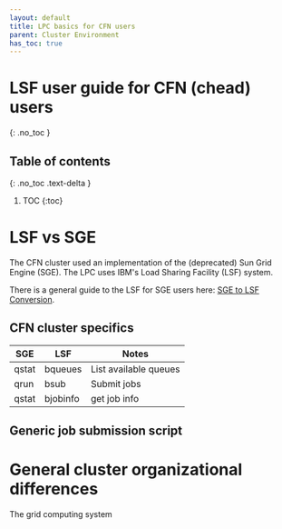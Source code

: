 ```yaml
---
layout: default
title: LPC basics for CFN users
parent: Cluster Environment
has_toc: true
---
```


# LSF user guide for CFN (chead) users
{: .no_toc }

## Table of contents
{: .no_toc .text-delta }

1. TOC
{:toc}

# LSF vs SGE

The CFN cluster used an implementation of the (deprecated) Sun Grid Engine
(SGE). The LPC uses IBM's Load Sharing Facility (LSF) system.

There is a general guide to the LSF for SGE users here: [SGE to LSF
Conversion](https://www.med.upenn.edu/hpc/sge-to-lsf-conversion.html).


## CFN cluster specifics

| SGE | LSF | Notes |
|-----|-----|-------|
| qstat | bqueues | List available queues |
| qrun | bsub | Submit jobs |
| qstat | bjobinfo | get job info |


## Generic job submission script


# General cluster organizational differences

The grid computing system 
